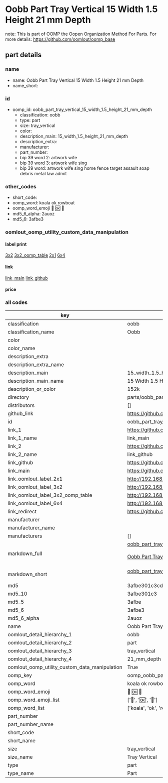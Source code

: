 # Oobb Part Tray Vertical 15 Width 1.5 Height 21 mm Depth  

note: This is part of OOMP the Oopen Organization Method For Parts. For more details: https://github.com/oomlout/oomp_base

##  part details
  







### name
* name: Oobb Part Tray Vertical 15 Width 1.5 Height 21 mm Depth
* name_short: 
### id
* oomp_id: oobb_part_tray_vertical_15_width_1.5_height_21_mm_depth
  * classification: oobb
  * type: part
  * size: tray_vertical
  * color: 
  * description_main: 15_width_1.5_height_21_mm_depth
  * description_extra: 
  * manufacturer: 
  * part_number: 
  * bip 39 word 2: artwork wife
  * bip 39 word 3: artwork wife sing
  * bip 39 word: artwork wife sing home fence target assault soap debris metal law admit

### other_codes
* short_code: 
* oomp_word: koala ok rowboat
* oomp_word_emoji :koala: :ok: :rowboat:
* md5_6_alpha: 2auoz
* md5_6: 3afbe3






### oomlout_oomp_utility_custom_data_manipulation
#### label print
[3x2](http://192.168.1.245:1112/?label=oomp%202auoz)
[3x2_oomp_table](http://192.168.1.108:1112/?label=oomp%202auoz)
[2x1](http://192.168.1.242:1112/?label=oomp%202auoz)
[6x4](http://192.168.1.55:1112/?label=oomp%202auoz)    

#### link

[link_main](https://github.com/oomlout/oomlout_oomp_version_1_messy/tree/main/parts/oobb_part_tray_vertical_15_width_1.5_height_21_mm_depth) [link_github](https://github.com/oomlout/oomlout_oomp_version_1_messy/tree/main/parts/oobb_part_tray_vertical_15_width_1.5_height_21_mm_depth)                             

#### price







### all codes 
| key | value |  
| --- | --- |  
| classification | oobb |  
| classification_name | Oobb |  
| color |  |  
| color_name |  |  
| description_extra |  |  
| description_extra_name |  |  
| description_main | 15_width_1.5_height_21_mm_depth |  
| description_main_name | 15 Width 1.5 Height 21 mm Depth |  
| description_or_color | 152k |  
| directory | parts/oobb_part_tray_vertical_15_width_1.5_height_21_mm_depth |  
| distributors | [] |  
| github_link | https://github.com/oomlout/oomlout_oomp_part_src/tree/main/parts/oobb_part_tray_vertical_15_width_1.5_height_21_mm_depth |  
| id | oobb_part_tray_vertical_15_width_1.5_height_21_mm_depth |  
| link_1 | https://github.com/oomlout/oomlout_oomp_version_1_messy/tree/main/parts/oobb_part_tray_vertical_15_width_1.5_height_21_mm_depth |  
| link_1_name | link_main |  
| link_2 | https://github.com/oomlout/oomlout_oomp_version_1_messy/tree/main/parts/oobb_part_tray_vertical_15_width_1.5_height_21_mm_depth |  
| link_2_name | link_github |  
| link_github | https://github.com/oomlout/oomlout_oomp_version_1_messy/tree/main/parts/oobb_part_tray_vertical_15_width_1.5_height_21_mm_depth |  
| link_main | https://github.com/oomlout/oomlout_oomp_version_1_messy/tree/main/parts/oobb_part_tray_vertical_15_width_1.5_height_21_mm_depth |  
| link_oomlout_label_2x1 | http://192.168.1.242:1112/?label=oomp%202auoz |  
| link_oomlout_label_3x2 | http://192.168.1.245:1112/?label=oomp%202auoz |  
| link_oomlout_label_3x2_oomp_table | http://192.168.1.108:1112/?label=oomp%202auoz |  
| link_oomlout_label_6x4 | http://192.168.1.55:1112/?label=oomp%202auoz |  
| link_redirect | https://github.com/oomlout/oomlout_oomp_version_1_messy/tree/main/parts/oobb_part_tray_vertical_15_width_1.5_height_21_mm_depth |  
| manufacturer |  |  
| manufacturer_name |  |  
| manufacturers | [] |  
| markdown_full | [oobb_part_tray_vertical_15_width_1.5_height_21_mm_depth](none)<br>[](none)<br>[Oobb Part Tray Vertical 15 Width 1.5 Height 21 Mm Depth](none)<br><br> |  
| markdown_short | [oobb_part_tray_vertical_15_width_1.5_height_21_mm_depth](none)<br><br> |  
| md5 | 3afbe301c3cda1b377aa86d192beb869 |  
| md5_10 | 3afbe301c3 |  
| md5_5 | 3afbe |  
| md5_6 | 3afbe3 |  
| md5_6_alpha | 2auoz |  
| name | Oobb Part Tray Vertical 15 Width 1.5 Height 21 mm Depth |  
| oomlout_detail_hierarchy_1 | oobb |  
| oomlout_detail_hierarchy_2 | part |  
| oomlout_detail_hierarchy_3 | tray_vertical |  
| oomlout_detail_hierarchy_4 | 21_mm_depth |  
| oomlout_oomp_utility_custom_data_manipulation | True |  
| oomp_key | oomp_oobb_part_tray_vertical_15_width_1.5_height_21_mm_depth |  
| oomp_word | koala ok rowboat |  
| oomp_word_emoji | :koala: :ok: :rowboat: |  
| oomp_word_emoji_list | [':koala:', ':ok:', ':rowboat:'] |  
| oomp_word_list | ['koala', 'ok', 'rowboat'] |  
| part_number |  |  
| part_number_name |  |  
| short_code |  |  
| short_name |  |  
| size | tray_vertical |  
| size_name | Tray Vertical |  
| type | part |  
| type_name | Part |  
